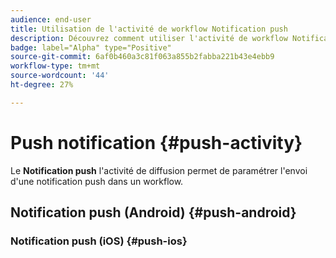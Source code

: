 ```yaml
---
audience: end-user
title: Utilisation de l'activité de workflow Notification push
description: Découvrez comment utiliser l'activité de workflow Notification push
badge: label="Alpha" type="Positive"
source-git-commit: 6af0b460a3c81f063a855b2fabba221b43e4ebb9
workflow-type: tm+mt
source-wordcount: '44'
ht-degree: 27%

---
```



# Push notification {#push-activity}

Le **Notification push** l&#39;activité de diffusion permet de paramétrer l&#39;envoi d&#39;une notification push dans un workflow.

## Notification push (Android) {#push-android}

### Notification push (iOS) {#push-ios}

